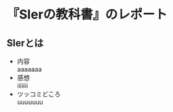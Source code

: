 # 『SIerの教科書』のレポート  
## SIerとは  
  - 内容  
    aaaaaaa
  - 感想  
    iiiiiii
  - ツッコミどころ  
    uuuuuuu
